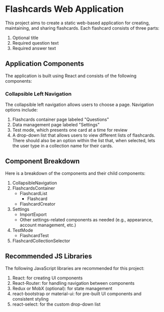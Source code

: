 # Flashcards Web Application

This project aims to create a static web-based application for creating, maintaining, and sharing flashcards. Each flashcard consists of three parts:

1. Optional title
2. Required question text
3. Required answer text

## Application Components

The application is built using React and consists of the following components:

### Collapsible Left Navigation

The collapsible left navigation allows users to choose a page. Navigation options include:

1. Flashcards container page labeled "Questions"
2. Data management page labeled "Settings"
3. Test mode, which presents one card at a time for review
4. A drop-down list that allows users to view different lists of flashcards. There should also be an option within the list that, when selected, lets the user type in a collection name for their cards.

## Component Breakdown

Here is a breakdown of the components and their child components:

1. CollapsibleNavigation
2. FlashcardsContainer
   - FlashcardList
     - Flashcard
   - FlashcardCreator
3. Settings
   - ImportExport
   - Other settings-related components as needed (e.g., appearance, account management, etc.)
4. TestMode
   - FlashcardTest
5. FlashcardCollectionSelector

## Recommended JS Libraries

The following JavaScript libraries are recommended for this project:

1. React: for creating UI components
2. React-Router: for handling navigation between components
3. Redux or MobX (optional): for state management
4. react-bootstrap or material-ui: for pre-built UI components and consistent styling
5. react-select: for the custom drop-down list
